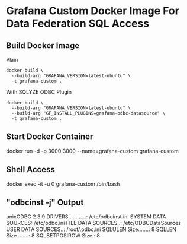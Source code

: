 # Grafana Custom Docker Image For Data Federation SQL Access

## Build Docker Image

Plain

```
docker build \
  --build-arg "GRAFANA_VERSION=latest-ubuntu" \
  -t grafana-custom .
```

With SQLYZE ODBC Plugin

```
docker build \
  --build-arg "GRAFANA_VERSION=latest-ubuntu" \
  --build-arg "GF_INSTALL_PLUGINS=grafana-odbc-datasource" \
  -t grafana-custom .
```


## Start Docker Container

docker run -d -p 3000:3000 --name=grafana-custom grafana-custom

## Shell Access

docker exec -it -u 0 grafana-custom /bin/bash

## "odbcinst -j" Output

unixODBC 2.3.9
DRIVERS............: /etc/odbcinst.ini
SYSTEM DATA SOURCES: /etc/odbc.ini
FILE DATA SOURCES..: /etc/ODBCDataSources
USER DATA SOURCES..: /root/.odbc.ini
SQLULEN Size.......: 8
SQLLEN Size........: 8
SQLSETPOSIROW Size.: 8

